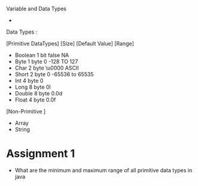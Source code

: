 Variable and Data Types

-

Data Types :

[Primitive DataTypes]  [Size]  [Default Value]  [Range]
- Boolean               1 bit     false          NA
- Byte                  1 byte     0             -128 TO 127
- Char                  2 byte     \u0000         ASCII 
- Short                 2 byte     0             -65536 to 65535
- Int                   4 byte     0          
- Long                  8 byte     0l
- Double                8 byte     0.0d
- Float                 4 byte     0.0f

[Non-Primitive ]
- Array
- String

# Assignment 1

 -  What are the minimum and maximum range of all primitive data types in java